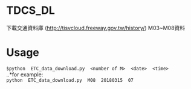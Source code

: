 ﻿# TDCS_DL
下載交通資料庫 (http://tisvcloud.freeway.gov.tw/history/) M03~M08資料
# Usage
`$python  ETC_data_download.py  <number of M>  <date>  <time>`  
..*for example:  
`python  ETC_data_download.py  M08  20180315  07`

